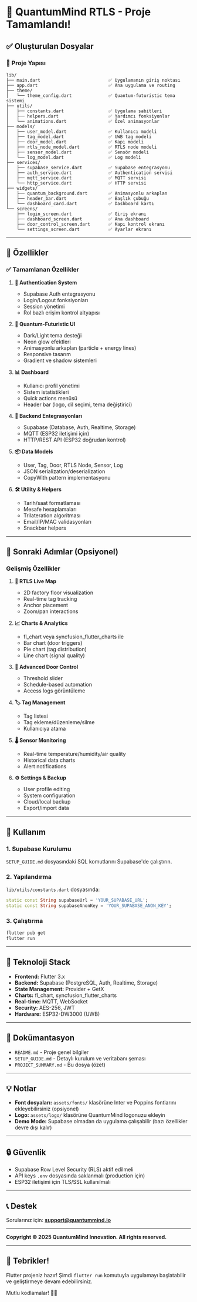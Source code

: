 # 🎉 QuantumMind RTLS - Proje Tamamlandı!

## ✅ Oluşturulan Dosyalar

### 📁 Proje Yapısı

```
lib/
├── main.dart                          ✅ Uygulamanın giriş noktası
├── app.dart                           ✅ Ana uygulama ve routing
├── theme/
│   └── theme_config.dart              ✅ Quantum-futuristic tema sistemi
├── utils/
│   ├── constants.dart                 ✅ Uygulama sabitleri
│   ├── helpers.dart                   ✅ Yardımcı fonksiyonlar
│   └── animations.dart                ✅ Özel animasyonlar
├── models/
│   ├── user_model.dart                ✅ Kullanıcı modeli
│   ├── tag_model.dart                 ✅ UWB tag modeli
│   ├── door_model.dart                ✅ Kapı modeli
│   ├── rtls_node_model.dart           ✅ RTLS node modeli
│   ├── sensor_model.dart              ✅ Sensör modeli
│   └── log_model.dart                 ✅ Log modeli
├── services/
│   ├── supabase_service.dart          ✅ Supabase entegrasyonu
│   ├── auth_service.dart              ✅ Authentication servisi
│   ├── mqtt_service.dart              ✅ MQTT servisi
│   └── http_service.dart              ✅ HTTP servisi
├── widgets/
│   ├── quantum_background.dart        ✅ Animasyonlu arkaplan
│   ├── header_bar.dart                ✅ Başlık çubuğu
│   └── dashboard_card.dart            ✅ Dashboard kartı
└── screens/
    ├── login_screen.dart              ✅ Giriş ekranı
    ├── dashboard_screen.dart          ✅ Ana dashboard
    ├── door_control_screen.dart       ✅ Kapı kontrol ekranı
    └── settings_screen.dart           ✅ Ayarlar ekranı
```

---

## 🎨 Özellikler

### ✅ Tamamlanan Özellikler

1. **🔐 Authentication System**
   - Supabase Auth entegrasyonu
   - Login/Logout fonksiyonları
   - Session yönetimi
   - Rol bazlı erişim kontrol altyapısı

2. **🎨 Quantum-Futuristic UI**
   - Dark/Light tema desteği
   - Neon glow efektleri
   - Animasyonlu arkaplan (particle + energy lines)
   - Responsive tasarım
   - Gradient ve shadow sistemleri

3. **📊 Dashboard**
   - Kullanıcı profil yönetimi
   - Sistem istatistikleri
   - Quick actions menüsü
   - Header bar (logo, dil seçimi, tema değiştirici)

4. **🔌 Backend Entegrasyonları**
   - Supabase (Database, Auth, Realtime, Storage)
   - MQTT (ESP32 iletişimi için)
   - HTTP/REST API (ESP32 doğrudan kontrol)

5. **📦 Data Models**
   - User, Tag, Door, RTLS Node, Sensor, Log
   - JSON serialization/deserialization
   - CopyWith pattern implementasyonu

6. **🛠️ Utility & Helpers**
   - Tarih/saat formatlaması
   - Mesafe hesaplamaları
   - Trilateration algoritması
   - Email/IP/MAC validasyonları
   - Snackbar helpers

---

## 🚧 Sonraki Adımlar (Opsiyonel)

### Gelişmiş Özellikler

1. **📍 RTLS Live Map**
   - 2D factory floor visualization
   - Real-time tag tracking
   - Anchor placement
   - Zoom/pan interactions

2. **📈 Charts & Analytics**
   - fl_chart veya syncfusion_flutter_charts ile
   - Bar chart (door triggers)
   - Pie chart (tag distribution)
   - Line chart (signal quality)

3. **🚪 Advanced Door Control**
   - Threshold slider
   - Schedule-based automation
   - Access logs görüntüleme

4. **🏷️ Tag Management**
   - Tag listesi
   - Tag ekleme/düzenleme/silme
   - Kullanıcıya atama

5. **🌡️ Sensor Monitoring**
   - Real-time temperature/humidity/air quality
   - Historical data charts
   - Alert notifications

6. **⚙️ Settings & Backup**
   - User profile editing
   - System configuration
   - Cloud/local backup
   - Export/import data

---

## 🚀 Kullanım

### 1. Supabase Kurulumu

`SETUP_GUIDE.md` dosyasındaki SQL komutlarını Supabase'de çalıştırın.

### 2. Yapılandırma

`lib/utils/constants.dart` dosyasında:

```dart
static const String supabaseUrl = 'YOUR_SUPABASE_URL';
static const String supabaseAnonKey = 'YOUR_SUPABASE_ANON_KEY';
```

### 3. Çalıştırma

```bash
flutter pub get
flutter run
```

---

## 🎯 Teknoloji Stack

- **Frontend:** Flutter 3.x
- **Backend:** Supabase (PostgreSQL, Auth, Realtime, Storage)
- **State Management:** Provider + GetX
- **Charts:** fl_chart, syncfusion_flutter_charts
- **Real-time:** MQTT, WebSocket
- **Security:** AES-256, JWT
- **Hardware:** ESP32-DW3000 (UWB)

---

## 📖 Dokümantasyon

- `README.md` - Proje genel bilgiler
- `SETUP_GUIDE.md` - Detaylı kurulum ve veritabanı şeması
- `PROJECT_SUMMARY.md` - Bu dosya (özet)

---

## 💡 Notlar

- **Font dosyaları:** `assets/fonts/` klasörüne Inter ve Poppins fontlarını ekleyebilirsiniz (opsiyonel)
- **Logo:** `assets/logo/` klasörüne QuantumMind logonuzu ekleyin
- **Demo Mode:** Supabase olmadan da uygulama çalışabilir (bazı özellikler devre dışı kalır)

---

## 🔒 Güvenlik

- Supabase Row Level Security (RLS) aktif edilmeli
- API keys `.env` dosyasında saklanmalı (production için)
- ESP32 iletişimi için TLS/SSL kullanılmalı

---

## 📞 Destek

Sorularınız için: **support@quantummind.io**

---

**Copyright © 2025 QuantumMind Innovation. All rights reserved.**

---

## 🎊 Tebrikler!

Flutter projeniz hazır! Şimdi `flutter run` komutuyla uygulamayı başlatabilir ve geliştirmeye devam edebilirsiniz. 

Mutlu kodlamalar! 🚀✨
